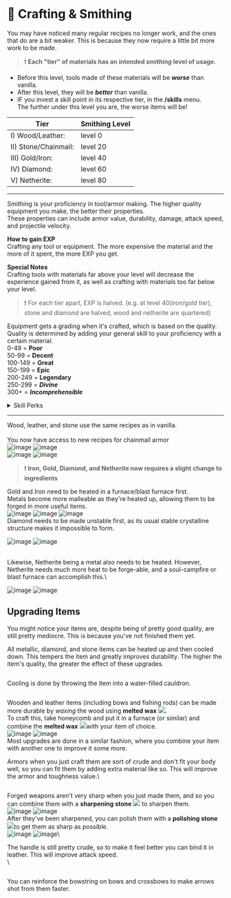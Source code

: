 # 🔨 Crafting & Smithing

You may have noticed many regular recipes no longer work, and the ones that do are a bit weaker. This is because they now require a little bit more work to be made.

> ❗  **Each "tier" of materials has an intended **_**smithing**_** level of usage.**

* Before this level, tools made of these materials will be _**worse**_ than vanilla.
* After this level, they will be _**better**_ than vanilla.
* IF you invest a skill point in its respective tier, in the **/skills** menu.\
  The further under this level you are, the worse items will be!

| Tier                 | Smithing Level |
| -------------------- | -------------- |
| I) Wood/Leather:     | level 0        |
| II) Stone/Chainmail: | level 20       |
| III) Gold/Iron:      |  level 40      |
| IV) Diamond:         |  level 60      |
| V) Netherite:        |  level 80      |

***

Smithing is your proficiency in tool/armor making. The higher quality equipment you make, the better their properties.\
These properties can include armor value, durability, damage, attack speed, and projectile velocity.&#x20;

**How to gain EXP**\
Crafting any tool or equipment. The more expensive the material and the more of it spent, the more EXP you get.

**Special Notes**\
Crafting tools with materials far above your level will decrease the experience gained from it, as well as crafting with materials too far below your level.

> ❗ For each tier apart, EXP is halved. (e.g. at level 40(iron/gold tier), stone and diamond are halved, wood and netherite are quartered)

Equipment gets a grading when it's crafted, which is based on the quality.\
Quality is determined by adding your general skill to your proficiency with a certain material.\
0-49 = **Poor**\
50-99 = **Decent**\
100-149 = **Great**\
150-199 = **Epic**\
200-249 = **Legendary**\
250-299 = _**Divine**_\
300+ = _**Incomprehensible**_

<details>

<summary>Skill Perks</summary>

**Novice Smithing**\
Increases Tier I crafting quality by 75\
Requires level 0

***

**Apprentice Smithing**\
Increases Tier II crafting quality by 75\
Requires level 20

***

**Adept Smithing**\
Increases Tier III crafting quality by 75\
Requires level 40

***

**Expert Smithing**\
Increases Tier IV crafting quality by 75\
Requires level 60

***

**Master Smithing**\
Increases Tier V crafting quality by 75\
Requires level 80

***

**Prismarine Smithing**\
Increases Prismarine crafting quality by 75, and unlocks Trident recipe\
Requires level 50

***

**Enderic Smithing**\
Increases Enderic crafting quality by 75, and unlocks Elytra and Shulker Shell recipe\
Requires level 70

***

**Masterpiece**\
For one time only, increases your next crafted item's quality by 50\
Requires level 100

***

**Aspect of Durin**\
Increases the quality of all your creations by 50\
Requires level 100, and all smithing perks unlocked.

***

**Fletcher I-II-III-IV-V**\
Increases Bow & Crossbow crafting quality by 20-40-60-80-100\
Requires level 20-40-60-80-100

</details>

***

Wood, leather, and stone use the same recipes as in vanilla.\
\
You now have access to new recipes for chainmail armor\
![image](https://user-images.githubusercontent.com/35800803/221968965-79ea55f9-70f8-43c2-a764-c310fa8887aa.png) ![image](https://user-images.githubusercontent.com/35800803/221968817-250a3515-1494-42de-8ee4-4d4d9b93ad93.png)\
![image](https://user-images.githubusercontent.com/35800803/221969079-178e41e6-33d0-4688-95f4-458ceb5085fe.png) ![image](https://user-images.githubusercontent.com/35800803/221969153-e5c46607-5c58-46ec-97bb-c60afa953aaf.png)

> ❗ **Iron, Gold, Diamond, and Netherite now requires a slight change to ingredients**

Gold and Iron need to be heated in a furnace/blast furnace first.\
Metals become more malleable as they're heated up, allowing them to be forged in more useful items.\
![image](https://user-images.githubusercontent.com/35800803/221971801-a25b0e85-5569-44aa-84d3-df568a95f625.png) ![image](https://user-images.githubusercontent.com/35800803/221971980-d39b4a15-9d06-4e8e-afc6-463f029a098c.png) ![image](https://user-images.githubusercontent.com/35800803/221974009-dc3b1e25-daca-4a51-a0cf-30e9af2bfdba.png)\
Diamond needs to be made unstable first, as its usual stable crystalline structure makes it impossible to form.

![image](https://user-images.githubusercontent.com/35800803/221973105-d68eea8c-6b05-459d-8e90-b0ff4d3a90e7.png) ![image](https://user-images.githubusercontent.com/35800803/221974120-3b25f1c5-135b-40f6-be47-ca010dcfdb22.png)

\
Likewise, Netherite being a metal also needs to be heated. However, Netherite needs much more heat to be forge-able, and a soul-campfire or blast furnace can accomplish this.\


![image](https://user-images.githubusercontent.com/35800803/221976278-7a4b544c-2942-4eec-b5ec-f6ecf8462a4e.png) ![image](https://user-images.githubusercontent.com/35800803/221976470-cfe50934-3499-4e89-b0c0-55475c1e8fc4.png)

## Upgrading Items

You might notice your items are, despite being of pretty good quality, are still pretty mediocre. This is because you've not finished them yet.

All metallic, diamond, and stone items can be heated up and then cooled down. This tempers the item and greatly improves durability. The higher the item's quality, the greater the effect of these upgrades.

<figure><img src="https://user-images.githubusercontent.com/35800803/221982329-3150104c-0b2b-4013-aef3-4295ef222871.png" alt=""><figcaption></figcaption></figure>

Cooling is done by throwing the item into a water-filled cauldron.

<figure><img src="https://user-images.githubusercontent.com/35800803/221991479-ece88dae-e564-41ca-9a68-f86718e4e627.png" alt=""><figcaption></figcaption></figure>

Wooden and leather items (including bows and fishing rods) can be made more durable by _waxing_ the wood using **melted wax** ![](../../.gitbook/assets/melted\_wax.png).\
To craft this, take honeycomb and put it in a furnace (or similar) and combine the **melted wax** ![](<../../.gitbook/assets/melted\_wax (1).png>)with your item of choice.\
![image](https://user-images.githubusercontent.com/35800803/222100912-1a225d50-21bc-4818-b99a-889445e45aba.png) ![image](https://user-images.githubusercontent.com/35800803/222101251-2fdf3bf6-bf57-4cf4-8562-a58d11f0ae40.png)\
Most upgrades are done in a similar fashion, where you combine your item with another one to improve it some more.&#x20;

Armors when you just craft them are sort of crude and don't fit your body well, so you can fit them by adding extra material like so. This will improve the armor and toughness value.\


<figure><img src="https://user-images.githubusercontent.com/35800803/222109988-22e3ded7-0673-4586-8618-62436d20bfcc.png" alt=""><figcaption></figcaption></figure>

Forged weapons aren't very sharp when you just made them, and so you can combine them with a **sharpening stone** ![](../../.gitbook/assets/sharpening\_stone.png) to sharpen them.\
![image](https://user-images.githubusercontent.com/35800803/222107497-f499b528-3d44-4604-9530-e14deb6affb9.png) ![image](https://user-images.githubusercontent.com/35800803/222107628-408c1e03-9ab5-47f5-9c71-e41ccbe35529.png)\
After they've been sharpened, you can polish them with a **polishing stone** ![](../../.gitbook/assets/polishing\_stone.png)to get them as sharp as possible.\
![image](https://user-images.githubusercontent.com/35800803/222108252-cee8a507-07f5-4be0-8d71-80294ea44949.png) ![image](https://user-images.githubusercontent.com/35800803/222108439-fb2faff8-af3c-4f7b-b47d-788debc7f12e.png)\


The handle is still pretty crude, so to make it feel better you can bind it in leather. This will improve attack speed.\
\


<figure><img src="https://user-images.githubusercontent.com/35800803/222108752-a786d6f8-de1b-4099-a491-49f3c2a396af.png" alt=""><figcaption></figcaption></figure>

You can reinforce the bowstring on bows and crossbows to make arrows shot from them faster.

<figure><img src="https://user-images.githubusercontent.com/35800803/222109441-1f2b1bf3-a521-4936-b3b0-1eaac5676e23.png" alt=""><figcaption></figcaption></figure>

